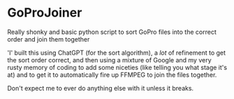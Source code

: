 # GoProJoiner
Really shonky and basic python script to sort GoPro files into the correct order and join them together

'I' built this using ChatGPT (for the sort algorithm), a *lot* of refinement to get the sort order correct, and then using a mixture of Google and my very rusty memory of coding to add some niceties (like telling you what stage it's at) and to get it to automatically fire up FFMPEG to join the files together.

Don't expect me to ever do anything else with it unless it breaks.
